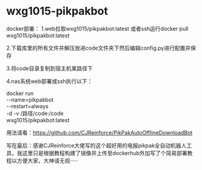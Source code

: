 # wxg1015-pikpakbot
docker部署：
1.web拉取wxg1015/pikpakbot:latest 或者ssh运行docker pull wxg1015/pikpakbot:latest

2.下载库里的所有文件并解压放进code文件夹下然后编辑config.py进行配置并保存

3.将code目录复制到宿主机某路径下

4.nas系统web部署或ssh执行以下：

docker run \
  --name=pikpakbot \
  --restart=always \
  -d -v /路径/code:/code \
  wxg1015/pikpakbot:latest
  
 用法请看：https://github.com/CJReinforce/PikPakAutoOfflineDownloadBot
 
 写在最后：感谢CJReinforce大佬写的这个超好用的电报pikpak全自动机器人工具，我这里只是根据教程构建了镜像并上传至dockerhub外加写了个简易部署教程以方便大家，大神请无视·····
